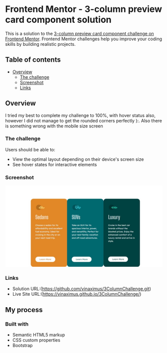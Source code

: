 # Frontend Mentor - 3-column preview card component solution

This is a solution to the [3-column preview card component challenge on Frontend Mentor](https://www.frontendmentor.io/challenges/3column-preview-card-component-pH92eAR2-). Frontend Mentor challenges help you improve your coding skills by building realistic projects. 

## Table of contents

- [Overview](#overview)
  - [The challenge](#the-challenge)
  - [Screenshot](#screenshot)
  - [Links](#links)




## Overview
I tried my best to complete my challenge to 100%, with hover status also,  however I did not manage to get the rounded corners perfectly ):. Also there is something wrong with the mobile size screen

### The challenge

Users should be able to:

- View the optimal layout depending on their device's screen size
- See hover states for interactive elements

### Screenshot

![Screenshot](Screenshot.jpg)



### Links

- Solution URL:(https://github.com/vinaximus/3ColumnChallenge.git)
- Live Site URL:(https://vinaximus.github.io/3ColumnChallenge/)

## My process

### Built with

- Semantic HTML5 markup
- CSS custom properties
- Bootstrap

